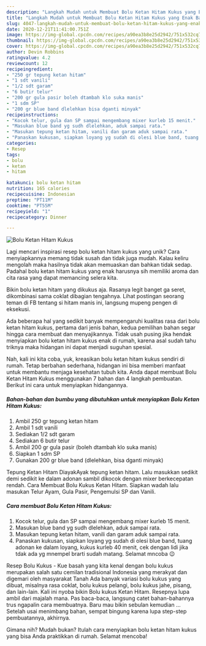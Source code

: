 ```yaml
---
description: "Langkah Mudah untuk Membuat Bolu Ketan Hitam Kukus yang Enak Banget"
title: "Langkah Mudah untuk Membuat Bolu Ketan Hitam Kukus yang Enak Banget"
slug: 4047-langkah-mudah-untuk-membuat-bolu-ketan-hitam-kukus-yang-enak-banget
date: 2020-12-21T11:41:00.751Z
image: https://img-global.cpcdn.com/recipes/a90ea3b8e25d2942/751x532cq70/bolu-ketan-hitam-kukus-foto-resep-utama.jpg
thumbnail: https://img-global.cpcdn.com/recipes/a90ea3b8e25d2942/751x532cq70/bolu-ketan-hitam-kukus-foto-resep-utama.jpg
cover: https://img-global.cpcdn.com/recipes/a90ea3b8e25d2942/751x532cq70/bolu-ketan-hitam-kukus-foto-resep-utama.jpg
author: Devin Robbins
ratingvalue: 4.2
reviewcount: 12
recipeingredient:
- "250 gr tepung ketan hitam"
- "1 sdt vanili"
- "1/2 sdt garam"
- "6 butir telur"
- "200 gr gula pasir boleh dtambah klo suka manis"
- "1 sdm SP"
- "200 gr blue band dlelehkan bisa dganti minyak"
recipeinstructions:
- "Kocok telur, gula dan SP sampai mengembang mixer kurleb 15 menit."
- "Masukan blue band yg sudh dlelehkan, aduk sampai rata."
- "Masukan tepung ketan hitam, vanili dan garam aduk sampai rata."
- "Panaskan kukusan, siapkan loyang yg sudah di olesi blue band, tuang adonan ke dalam loyang, kukus kurleb 40 menit, cek dengan lidi jika tdak ada yg mnempel brarti sudah matang. Selamat mncoba 😉"
categories:
- Resep
tags:
- bolu
- ketan
- hitam

katakunci: bolu ketan hitam 
nutrition: 165 calories
recipecuisine: Indonesian
preptime: "PT11M"
cooktime: "PT55M"
recipeyield: "1"
recipecategory: Dinner

---
```



![Bolu Ketan Hitam Kukus](https://img-global.cpcdn.com/recipes/a90ea3b8e25d2942/751x532cq70/bolu-ketan-hitam-kukus-foto-resep-utama.jpg)

Lagi mencari inspirasi resep bolu ketan hitam kukus yang unik? Cara menyiapkannya memang tidak susah dan tidak juga mudah. Kalau keliru mengolah maka hasilnya tidak akan memuaskan dan bahkan tidak sedap. Padahal bolu ketan hitam kukus yang enak harusnya sih memiliki aroma dan cita rasa yang dapat memancing selera kita.

Bikin bolu ketan hitam yang dikukus aja. Rasanya legit banget ga seret, dikombinasi sama coklat dibagian tengahnya. Lihat postingan seorang teman di FB tentang si hitam manis ini, langsung mupeng pengen di eksekusi.

Ada beberapa hal yang sedikit banyak mempengaruhi kualitas rasa dari bolu ketan hitam kukus, pertama dari jenis bahan, kedua pemilihan bahan segar hingga cara membuat dan menyajikannya. Tidak usah pusing jika hendak menyiapkan bolu ketan hitam kukus enak di rumah, karena asal sudah tahu triknya maka hidangan ini dapat menjadi suguhan spesial.


Nah, kali ini kita coba, yuk, kreasikan bolu ketan hitam kukus sendiri di rumah. Tetap berbahan sederhana, hidangan ini bisa memberi manfaat untuk membantu menjaga kesehatan tubuh kita. Anda dapat membuat Bolu Ketan Hitam Kukus menggunakan 7 bahan dan 4 langkah pembuatan. Berikut ini cara untuk menyiapkan hidangannya.

<!--inarticleads1-->

##### Bahan-bahan dan bumbu yang dibutuhkan untuk menyiapkan Bolu Ketan Hitam Kukus:

1. Ambil 250 gr tepung ketan hitam
1. Ambil 1 sdt vanili
1. Sediakan 1/2 sdt garam
1. Sediakan 6 butir telur
1. Ambil 200 gr gula pasir (boleh dtambah klo suka manis)
1. Siapkan 1 sdm SP
1. Gunakan 200 gr blue band (dlelehkan, bisa dganti minyak)


Tepung Ketan Hitam DiayakAyak tepung ketan hitam. Lalu masukkan sedikit demi sedikit ke dalam adonan sambil dikocok dengan mixer berkecepatan rendah. Cara Membuat Bolu Kukus Ketan Hitam. Siapkan wadah lalu masukan Telur Ayam, Gula Pasir, Pengemulsi SP dan Vanili. 

<!--inarticleads2-->

##### Cara membuat Bolu Ketan Hitam Kukus:

1. Kocok telur, gula dan SP sampai mengembang mixer kurleb 15 menit.
1. Masukan blue band yg sudh dlelehkan, aduk sampai rata.
1. Masukan tepung ketan hitam, vanili dan garam aduk sampai rata.
1. Panaskan kukusan, siapkan loyang yg sudah di olesi blue band, tuang adonan ke dalam loyang, kukus kurleb 40 menit, cek dengan lidi jika tdak ada yg mnempel brarti sudah matang. Selamat mncoba 😉


Resep Bolu Kukus - Kue basah yang kita kenal dengan bolu kukus merupakan salah satu cemilan tradisional Indonesia yang merakyat dan digemari oleh masyarakat Tanah Ada banyak variasi bolu kukus yang dibuat, misalnya rasa coklat, bolu kukus pelangi, bolu kukus jahe, pisang, dan lain-lain. Kali ini nyoba bikin Bolu kukus Ketan Hitam. Resepnya lupa ambil dari majalah mana. Pas baca-baca, langsung catet bahan-bahannya trus ngapalin cara membuatnya. Baru mau bikin sebulan kemudian … Setelah usai menimbang bahan, sempat bingung karena lupa step-step pembuatannya, akhirnya. 

Gimana nih? Mudah bukan? Itulah cara menyiapkan bolu ketan hitam kukus yang bisa Anda praktikkan di rumah. Selamat mencoba!
